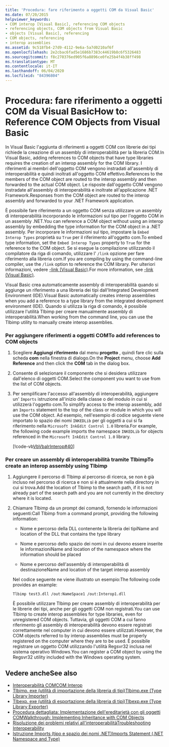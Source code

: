 ```yaml
---
title: 'Procedura: fare riferimento a oggetti COM da Visual Basic'
ms.date: 07/20/2015
helpviewer_keywords:
- COM interop [Visual Basic], referencing COM objects
- referencing objects, COM objects from Visual Basic
- objects [Visual Basic], referencing
- COM objects, referencing
- interop assemblies
ms.assetid: 9c518fb4-27d9-4112-9e6a-5a7d0210af6f
ms.openlocfilehash: 2e2cbac6fad5e1686b7383c44619b8c6f5326483
ms.sourcegitcommit: f8c270376ed905f6a8896ce0fe25b4f4b38ff498
ms.translationtype: MT
ms.contentlocale: it-IT
ms.lasthandoff: 06/04/2020
ms.locfileid: "84396804"
---
```

# <a name="how-to-reference-com-objects-from-visual-basic"></a><span data-ttu-id="156c0-102">Procedura: fare riferimento a oggetti COM da Visual Basic</span><span class="sxs-lookup"><span data-stu-id="156c0-102">How to: Reference COM Objects from Visual Basic</span></span>
<span data-ttu-id="156c0-103">In Visual Basic l'aggiunta di riferimenti a oggetti COM con librerie dei tipi richiede la creazione di un assembly di interoperabilità per la libreria COM.</span><span class="sxs-lookup"><span data-stu-id="156c0-103">In Visual Basic, adding references to COM objects that have type libraries requires the creation of an interop assembly for the COM library.</span></span> <span data-ttu-id="156c0-104">I riferimenti ai membri dell'oggetto COM vengono instradati all'assembly di interoperabilità e quindi inoltrati all'oggetto COM effettivo.</span><span class="sxs-lookup"><span data-stu-id="156c0-104">References to the members of the COM object are routed to the interop assembly and then forwarded to the actual COM object.</span></span> <span data-ttu-id="156c0-105">Le risposte dall'oggetto COM vengono instradate all'assembly di interoperabilità e inoltrate all'applicazione .NET Framework.</span><span class="sxs-lookup"><span data-stu-id="156c0-105">Responses from the COM object are routed to the interop assembly and forwarded to your .NET Framework application.</span></span>  
  
 <span data-ttu-id="156c0-106">È possibile fare riferimento a un oggetto COM senza utilizzare un assembly di interoperabilità incorporando le informazioni sul tipo per l'oggetto COM in un assembly .NET.</span><span class="sxs-lookup"><span data-stu-id="156c0-106">You can reference a COM object without using an interop assembly by embedding the type information for the COM object in a .NET assembly.</span></span> <span data-ttu-id="156c0-107">Per incorporare le informazioni sul tipo, impostare la `Embed Interop Types` proprietà su `True` per il riferimento all'oggetto com.</span><span class="sxs-lookup"><span data-stu-id="156c0-107">To embed type information, set the `Embed Interop Types` property to `True` for the reference to the COM object.</span></span> <span data-ttu-id="156c0-108">Se si esegue la compilazione utilizzando il compilatore da riga di comando, utilizzare l' `/link` opzione per fare riferimento alla libreria com.</span><span class="sxs-lookup"><span data-stu-id="156c0-108">If you are compiling by using the command-line compiler, use the `/link` option to reference the COM library.</span></span> <span data-ttu-id="156c0-109">Per ulteriori informazioni, vedere [-link (Visual Basic)](../../reference/command-line-compiler/link.md).</span><span class="sxs-lookup"><span data-stu-id="156c0-109">For more information, see [-link (Visual Basic)](../../reference/command-line-compiler/link.md).</span></span>  
  
 <span data-ttu-id="156c0-110">Visual Basic crea automaticamente assembly di interoperabilità quando si aggiunge un riferimento a una libreria dei tipi dall'Integrated Development Environment (IDE).</span><span class="sxs-lookup"><span data-stu-id="156c0-110">Visual Basic automatically creates interop assemblies when you add a reference to a type library from the integrated development environment (IDE).</span></span> <span data-ttu-id="156c0-111">Quando si utilizza la riga di comando, è possibile utilizzare l'utilità Tlbimp per creare manualmente assembly di interoperabilità.</span><span class="sxs-lookup"><span data-stu-id="156c0-111">When working from the command line, you can use the Tlbimp utility to manually create interop assemblies.</span></span>  
  
### <a name="to-add-references-to-com-objects"></a><span data-ttu-id="156c0-112">Per aggiungere riferimenti a oggetti COM</span><span class="sxs-lookup"><span data-stu-id="156c0-112">To add references to COM objects</span></span>  
  
1. <span data-ttu-id="156c0-113">Scegliere **Aggiungi riferimento** dal menu **progetto** , quindi fare clic sulla scheda **com** nella finestra di dialogo.</span><span class="sxs-lookup"><span data-stu-id="156c0-113">On the **Project** menu, choose **Add Reference** and then click the **COM** tab in the dialog box.</span></span>  
  
2. <span data-ttu-id="156c0-114">Consente di selezionare il componente che si desidera utilizzare dall'elenco di oggetti COM.</span><span class="sxs-lookup"><span data-stu-id="156c0-114">Select the component you want to use from the list of COM objects.</span></span>  
  
3. <span data-ttu-id="156c0-115">Per semplificare l'accesso all'assembly di interoperabilità, aggiungere un' `Imports` istruzione all'inizio della classe o del modulo in cui si utilizzerà l'oggetto com.</span><span class="sxs-lookup"><span data-stu-id="156c0-115">To simplify access to the interop assembly, add an `Imports` statement to the top of the class or module in which you will use the COM object.</span></span> <span data-ttu-id="156c0-116">Ad esempio, nell'esempio di codice seguente viene importato lo spazio dei nomi `INKEDLib` per gli oggetti a cui si fa riferimento nella `Microsoft InkEdit Control 1.0` libreria.</span><span class="sxs-lookup"><span data-stu-id="156c0-116">For example, the following code example imports the namespace `INKEDLib` for objects referenced in the `Microsoft InkEdit Control 1.0` library.</span></span>  
  
     [!code-vb[VbVbalrInterop#40](~/samples/snippets/visualbasic/VS_Snippets_VBCSharp/VbVbalrInterop/VB/Class1.vb#40)]  
  
### <a name="to-create-an-interop-assembly-using-tlbimp"></a><span data-ttu-id="156c0-117">Per creare un assembly di interoperabilità tramite Tlbimp</span><span class="sxs-lookup"><span data-stu-id="156c0-117">To create an interop assembly using Tlbimp</span></span>  
  
1. <span data-ttu-id="156c0-118">Aggiungere il percorso di Tlbimp al percorso di ricerca, se non è già incluso nel percorso di ricerca e non si è attualmente nella directory in cui si trova.</span><span class="sxs-lookup"><span data-stu-id="156c0-118">Add the location of Tlbimp to the search path, if it is not already part of the search path and you are not currently in the directory where it is located.</span></span>  
  
2. <span data-ttu-id="156c0-119">Chiamare Tlbimp da un prompt dei comandi, fornendo le informazioni seguenti:</span><span class="sxs-lookup"><span data-stu-id="156c0-119">Call Tlbimp from a command prompt, providing the following information:</span></span>  
  
    - <span data-ttu-id="156c0-120">Nome e percorso della DLL contenente la libreria dei tipi</span><span class="sxs-lookup"><span data-stu-id="156c0-120">Name and location of the DLL that contains the type library</span></span>  
  
    - <span data-ttu-id="156c0-121">Nome e percorso dello spazio dei nomi in cui devono essere inserite le informazioni</span><span class="sxs-lookup"><span data-stu-id="156c0-121">Name and location of the namespace where the information should be placed</span></span>  
  
    - <span data-ttu-id="156c0-122">Nome e percorso dell'assembly di interoperabilità di destinazione</span><span class="sxs-lookup"><span data-stu-id="156c0-122">Name and location of the target interop assembly</span></span>  
  
     <span data-ttu-id="156c0-123">Nel codice seguente ne viene illustrato un esempio:</span><span class="sxs-lookup"><span data-stu-id="156c0-123">The following code provides an example:</span></span>  
  
    ```console  
    Tlbimp test3.dll /out:NameSpace1 /out:Interop1.dll  
    ```  
  
     <span data-ttu-id="156c0-124">È possibile utilizzare Tlbimp per creare assembly di interoperabilità per le librerie dei tipi, anche per gli oggetti COM non registrati.</span><span class="sxs-lookup"><span data-stu-id="156c0-124">You can use Tlbimp to create interop assemblies for type libraries, even for unregistered COM objects.</span></span> <span data-ttu-id="156c0-125">Tuttavia, gli oggetti COM a cui fanno riferimento gli assembly di interoperabilità devono essere registrati correttamente nel computer in cui devono essere utilizzati.</span><span class="sxs-lookup"><span data-stu-id="156c0-125">However, the COM objects referred to by interop assemblies must be properly registered on the computer where they are to be used.</span></span> <span data-ttu-id="156c0-126">È possibile registrare un oggetto COM utilizzando l'utilità Regsvr32 inclusa nel sistema operativo Windows.</span><span class="sxs-lookup"><span data-stu-id="156c0-126">You can register a COM object by using the Regsvr32 utility included with the Windows operating system.</span></span>  
  
## <a name="see-also"></a><span data-ttu-id="156c0-127">Vedere anche</span><span class="sxs-lookup"><span data-stu-id="156c0-127">See also</span></span>

- [<span data-ttu-id="156c0-128">Interoperabilità COM</span><span class="sxs-lookup"><span data-stu-id="156c0-128">COM Interop</span></span>](index.md)
- [<span data-ttu-id="156c0-129">Tlbimp. exe (utilità di importazione della libreria di tipi)</span><span class="sxs-lookup"><span data-stu-id="156c0-129">Tlbimp.exe (Type Library Importer)</span></span>](../../../framework/tools/tlbimp-exe-type-library-importer.md)
- [<span data-ttu-id="156c0-130">Tlbexp. exe (utilità di esportazione della libreria di tipi)</span><span class="sxs-lookup"><span data-stu-id="156c0-130">Tlbexp.exe (Type Library Exporter)</span></span>](../../../framework/tools/tlbexp-exe-type-library-exporter.md)
- [<span data-ttu-id="156c0-131">Procedura dettagliata: Implementazione dell'ereditarietà con gli oggetti COM</span><span class="sxs-lookup"><span data-stu-id="156c0-131">Walkthrough: Implementing Inheritance with COM Objects</span></span>](walkthrough-implementing-inheritance-with-com-objects.md)
- [<span data-ttu-id="156c0-132">Risoluzione dei problemi relativi all'interoperabilità</span><span class="sxs-lookup"><span data-stu-id="156c0-132">Troubleshooting Interoperability</span></span>](troubleshooting-interoperability.md)
- [<span data-ttu-id="156c0-133">Istruzione Imports (tipo e spazio dei nomi .NET)</span><span class="sxs-lookup"><span data-stu-id="156c0-133">Imports Statement (.NET Namespace and Type)</span></span>](../../language-reference/statements/imports-statement-net-namespace-and-type.md)
